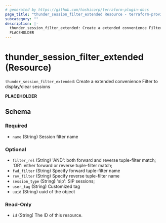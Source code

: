 ```yaml
---
# generated by https://github.com/hashicorp/terraform-plugin-docs
page_title: "thunder_session_filter_extended Resource - terraform-provider-thunder"
subcategory: ""
description: |-
  thunder_session_filter_extended: Create a extended convenience Filter to display/clear sessions
  PLACEHOLDER
---
```


# thunder_session_filter_extended (Resource)

`thunder_session_filter_extended`: Create a extended convenience Filter to display/clear sessions

__PLACEHOLDER__



<!-- schema generated by tfplugindocs -->
## Schema

### Required

- `name` (String) Session filter name

### Optional

- `filter_rel` (String) 'AND': both forward and reverse tuple-filter match; 'OR': either forward or reverse tuple-filter match;
- `fwd_filter` (String) Specify forward tuple-filter name
- `rev_filter` (String) Specify reverse tuple-filter name
- `session_type` (String) 'sip': SIP sessions;
- `user_tag` (String) Customized tag
- `uuid` (String) uuid of the object

### Read-Only

- `id` (String) The ID of this resource.


